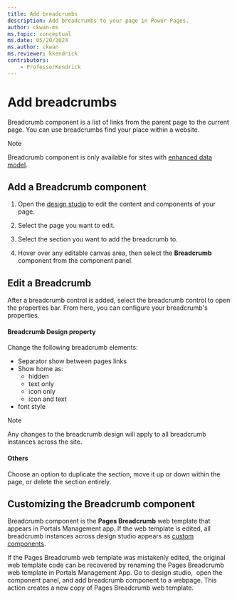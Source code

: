 ```yaml
---
title: Add breadcrumbs
description: Add breadcrumbs to your page in Power Pages.
author: ckwan-ms 
ms.topic: conceptual
ms.date: 05/20/2024
ms.author: ckwan 
ms.reviewer: kkendrick
contributors:
    - ProfessorKendrick
---
```


# Add breadcrumbs

Breadcrumb component is a list of links from the parent page to the current page. You can use breadcrumbs find your place within a website. 

> [!NOTE]
> Breadcrumb component is only available for sites with [enhanced data model](../admin/enhanced-data-model.md).

## Add a Breadcrumb component 

1. Open the [design studio](use-design-studio.md) to edit the content and components of your page.

1. Select the page you want to edit.

1. Select the section you want to add the breadcrumb to.

1. Hover over any editable canvas area, then select the **Breadcrumb** component from the component panel.

## Edit a Breadcrumb 

After a breadcrumb control is added, select the breadcrumb control to open the properties bar. From here, you can configure your breadcrumb's properties. 

#### Breadcrumb Design property

Change the following breadcrumb elements:

- Separator show between pages links
- Show home as:
    - hidden
    - text only
    - icon only
    - icon and text
- font style
        
> [!NOTE]
> Any changes to the breadcrumb design will apply to all breadcrumb instances across the site.

#### Others 

Choose an option to duplicate the section, move it up or down within the page, or delete the section entirely.

## Customizing the Breadcrumb component 

Breadcrumb component is the **Pages Breadcrumb** web template that appears in Portals Management app. If the web template is edited, all breadcrumb instances across design studio appears as [custom components](../configure/web-templates-as-components.md).

If the Pages Breadcrumb web template was mistakenly edited, the original web template code can be recovered by renaming the Pages Breadcrumb web template in Portals Management App. Go to design studio,  open the component panel, and add breadcrumb component to a webpage. This action creates a new copy of Pages Breadcrumb web template. 
